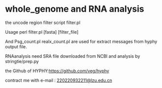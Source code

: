 # whole_genome and RNA analysis

the uncode region filter script filter.pl

Usage perl filter.pl [fasta] [filter_file]

And Psg_count.pl realx_count.pl are used for extract messages from hyphy output file.

RNAanalysis need SRA file downloaded from NCBI and analysis by stringtie/prep.py

the Github of HYPHY:https://github.com/veg/hyphy

contract me with e-mail : 220220932211@lzu.edu.cn
